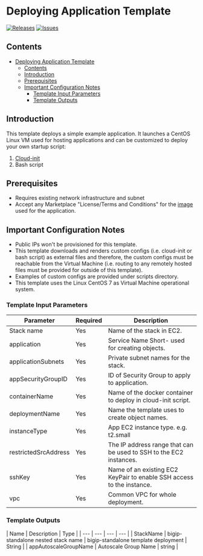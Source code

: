 
# Deploying Application Template

[![Releases](https://img.shields.io/github/release/f5networks/f5-aws-cloudformation-v2.svg)](https://github.com/f5networks/f5-aws-cloudformation-v2/releases)
[![Issues](https://img.shields.io/github/issues/f5networks/f5-aws-cloudformation-v2.svg)](https://github.com/f5networks/f5-aws-cloudformation-v2/issues)

## Contents

- [Deploying Application Template](#deploying-application-template)
  - [Contents](#contents)
  - [Introduction](#introduction)
  - [Prerequisites](#prerequisites)
  - [Important Configuration Notes](#important-configuration-notes)
    - [Template Input Parameters](#template-input-parameters)
    - [Template Outputs](#template-outputs)

## Introduction

This template deploys a simple example application. It launches a CentOS Linux VM used for hosting applications and can be customized to deploy your own startup script:

1) [Cloud-init](https://cloudinit.readthedocs.io/en/latest/)
2) Bash script


## Prerequisites

- Requires existing network infrastructure and subnet
- Accept any Marketplace "License/Terms and Conditions" for the [image](https://aws.amazon.com/marketplace/pp/B00O7WM7QW) used for the application.

## Important Configuration Notes

- Public IPs won't be provisioned for this template.
- This template downloads and renders custom configs (i.e. cloud-init or bash script) as external files and therefore, the custom configs must be reachable from the Virtual Machine (i.e. routing to any remotely hosted files must be provided for outside of this template).
- Examples of custom configs are provided under scripts directory.
- This template uses the Linux CentOS 7 as Virtual Machine operational system.


### Template Input Parameters

| Parameter | Required | Description |
| --- | --- | --- |
| Stack name | Yes | Name of the stack in EC2. |
| application | Yes | Service Name Short- used for creating objects. |
| applicationSubnets | Yes | Private subnet names for the stack. |
| appSecurityGroupID | Yes | ID of Security Group to apply to application. |
| containerName | Yes | Name of the docker container to deploy in cloud-init script. |
| deploymentName | Yes | Name the template uses to create object names. |
| instanceType | Yes | App EC2 instance type. e.g. t2.small |
| restrictedSrcAddress | Yes | The IP address range that can be used to SSH to the EC2 instances. |
| sshKey | Yes | Name of an existing EC2 KeyPair to enable SSH access to the instance. |
| vpc | Yes | Common VPC for whole deployment. |

### Template Outputs

| Name | Description | Type |
| --- | --- | --- | --- |
| StackName | bigip-standalone nested stack name | bigip-standalone template deployment | String |
| appAutoscaleGroupName | Autoscale Group Name | string |
